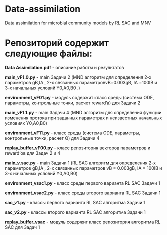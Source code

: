# Data-assimilation
Data assimilation for microbial community models by RL SAC and MNV 

# Репозиторий содержит следующие файлы: 

**Data Assimilation.pdf** - описание работы и результатов

**main_vF1.0.py** - main Задачи 2 (MND алгоритм для определения 2-х параметров gB,IA , 2-х связанных параметровvB=0.003gB, IA =100IB и 3-х начальных условий  Y0,A0,B0 .) 

**environment_vF01.py** - модуль содержит класс среды (система ODE, параметры, контрольные точки, расчет reward’a) для Задачи 2

**main_vF1.1.py** - main Задачи 4 (MND алгоритм для определения функции изменения протока при заданных параметрах и неизвестных начальных условиях Y0,A0,B0) 

**environment_vF11.py** - класс среды (система ODE, параметры, контрольные точки, расчет Q) для Задачи 4

**replay_buffer_vF00.py** - класс репозитория векторов параметров и reward’ов для Задач 2 и 4

**main_v.sac.py** - main Задачи 1 (RL SAC алгоритм для определения 2-х параметров gB,IA , 2-х связанных параметров vB = 0.003gB, IA = 100IB и 3-х начальных условий  Y0,A0,B0)

**environment_vsac1.py** - класс среды первого варианта RL SAC Задачи 1 

**environment_vsac2.py** - класс среды второго варианта RL SAC Задачи 1

**sac_v1.py** - классы первого варианта RL SAC алгоритма Задачи 1

**sac_v2.py** - классы второго варианта RL SAC алгоритма Задачи 1

**replay_buffer_vsac** - модуль содержит класс репозитория алгоритма RL SAC для Задач 1

